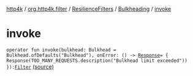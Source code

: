 [http4k](../../../index.md) / [org.http4k.filter](../../index.md) / [ResilienceFilters](../index.md) / [Bulkheading](index.md) / [invoke](./invoke.md)

# invoke

`operator fun invoke(bulkhead: Bulkhead = Bulkhead.ofDefaults("Bulkhead"), onError: () -> `[`Response`](../../../org.http4k.core/-response/index.md)` = { Response(TOO_MANY_REQUESTS.description("Bulkhead limit exceeded")) }): `[`Filter`](../../../org.http4k.core/-filter/index.md) [(source)](https://github.com/http4k/http4k/blob/master/http4k-resilience4j/src/main/kotlin/org/http4k/filter/ResilienceFilters.kt#L88)
